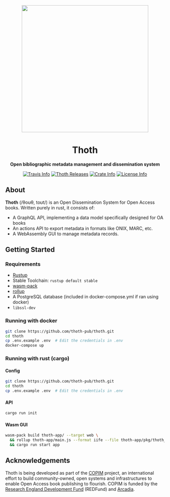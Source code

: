 <div align="center">
  <img src="https://www.openbookpublishers.com/shopimages/thoth-logo.png" height="400" />

  <h1>Thoth</h1>

  <p>
    <strong>Open bibliographic metadata management and dissemination system</strong>
  </p>

  <p>
    <a href="https://travis-ci.com/openbookpublishers/thoth"><img alt="Travis Info" src="https://travis-ci.com/openbookpublishers/thoth.svg?branch=master"/></a>
    <a href="https://github.com/thoth-pub/thoth/releases"><img alt="Thoth Releases" src="https://img.shields.io/github/release/thoth-pub/thoth.svg?colorB=58839b&maxAge=86400"/></a>
    <a href="https://crates.io/crates/thoth"><img alt="Crate Info" src="https://img.shields.io/crates/v/thoth.svg?maxAge=86400"/></a>
    <a href="https://github.com/thoth-pub/thoth/blob/master/LICENSE"><img alt="License Info" src="https://img.shields.io/github/license/thoth-pub/thoth.svg?colorB=blue"/></a>
  </p>
</div>

## About

**Thoth** (/θoʊθ, toʊt/) is an Open Dissemination System for Open Access books. Written purely in rust, it consists of:

* A GraphQL API, implementing a data model specifically designed for OA books
* An actions API to export metadata in formats like ONIX, MARC, etc.
* A WebAssembly GUI to manage metadata records.


## Getting Started

### Requirements

- [Rustup](https://rustup.rs/)
- Stable Toolchain: `rustup default stable`
- [wasm-pack](https://rustwasm.github.io/docs/wasm-pack/introduction.html)
- [rollup](https://www.npmjs.com/package/rollup)
- A PostgreSQL database (included in docker-compose.yml if ran using docker)
- `libssl-dev`

### Running with docker


```sh
git clone https://github.com/thoth-pub/thoth.git
cd thoth
cp .env.example .env  # Edit the credentials in .env
docker-compose up
```

### Running with rust (cargo)

#### Config

```sh
git clone https://github.com/thoth-pub/thoth.git
cd thoth
cp .env.example .env  # Edit the credentials in .env
```

#### API

```sh
cargo run init
```

#### Wasm GUI

```sh
wasm-pack build thoth-app/ --target web \
  && rollup thoth-app/main.js --format iife --file thoth-app/pkg/thoth_app.js \
  && cargo run start app
```

## Acknowledgements

Thoth is being developed as part of the [COPIM](https://www.copim.ac.uk) project, an international effort to build community-owned, open systems and infrastructures to enable Open Access book publishing to flourish. COPIM is funded by the [Research England Development Fund](https://re.ukri.org/funding/our-funds-overview/research-england-development-red-fund/) (REDFund) and [Arcadia](https://www.arcadiafund.org.uk/).
